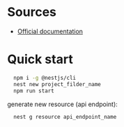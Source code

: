 # Sources
- [Official documentation](https://docs.nestjs.com/)

# Quick start
```bash
  npm i -g @nestjs/cli
  nest new project_filder_name
  npm run start
```

generate new resource (api endpoint):
```bash
  nest g resource api_endpoint_name
```
